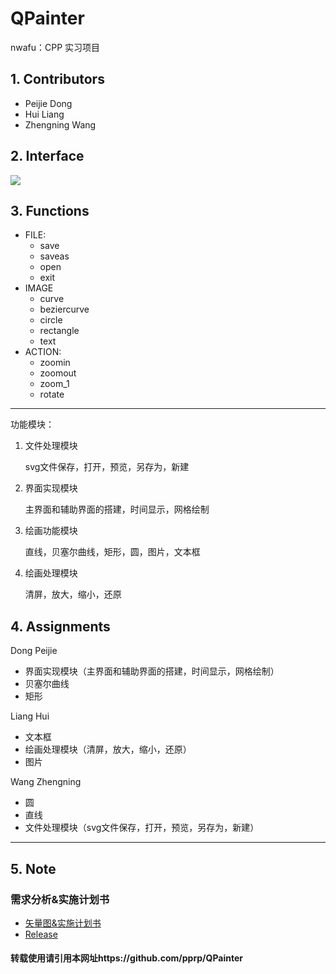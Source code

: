 # QPainter

nwafu：CPP 实习项目

## 1. Contributors

- Peijie Dong
- Hui Liang
- Zhengning Wang


## 2.  Interface

![](http://ww3.sinaimg.cn/large/87c01ec7gy1ft762jyytnj20m80gjt94.jpg)


## 3. Functions

- FILE:
  - save
  - saveas
  - open
  - exit
- IMAGE
  - curve
  - beziercurve
  - circle
  - rectangle
  - text
- ACTION:
  - zoomin
  - zoomout
  - zoom_1
  - rotate

---

功能模块：

1. 文件处理模块

   	svg文件保存，打开，预览，另存为，新建

2. 界面实现模块

   	主界面和辅助界面的搭建，时间显示，网格绘制

3. 绘画功能模块

   	直线，贝塞尔曲线，矩形，圆，图片，文本框

4. 绘画处理模块

   	清屏，放大，缩小，还原



## 4. Assignments

Dong Peijie

- 界面实现模块（主界面和辅助界面的搭建，时间显示，网格绘制）
- 贝塞尔曲线
- 矩形

Liang Hui

- 文本框
- 绘画处理模块（清屏，放大，缩小，还原）
- 图片

Wang Zhengning

- 圆
- 直线
- 文件处理模块（svg文件保存，打开，预览，另存为，新建）

---

## 5. Note

### 需求分析&实施计划书

- [矢量图&实施计划书](./矢量图软件需求分析.md)
- [Release](https://github.com/pprp/QPainter/releases)

#### 转载使用请引用本网址https://github.com/pprp/QPainter
